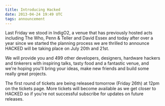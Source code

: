 ```yaml
---
title: Introducing Hacked
date: 2013-04-24 19:49 UTC
tags: announcement
---
```


Last Friday we stood in IndigO2, a venue that has previously hosted acts including The Who, Penn & Teller and David Essex and today after over a year since we started the planning process we are thrilled to announce HACKED will be taking place on July 20th and 21st.

We will provide you and 499 other developers, designers, hardware hackers and tinkerers with inspiring talks, tasty food and a fantastic venue, and we're hoping you'll bring your ideas, make new friends and build some really great projects.

The first round of tickets are being released tomorrow (Friday 26th) at 12pm on the tickets page. More tickets will become available as we get closer to HACKED so if you're not successful subscribe for updates on future releases.